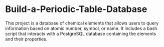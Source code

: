 # Build-a-Periodic-Table-Database
This project is a database of chemical elements that allows users to query information based on atomic number, symbol, or name. It includes a bash script that interacts with a PostgreSQL database containing the elements and their properties.
